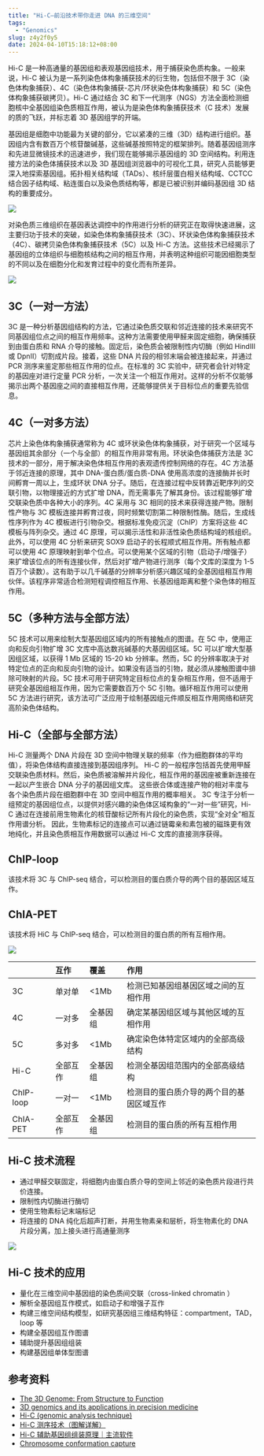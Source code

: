 ```yaml
---
title: "Hi-C—前沿技术带你走进 DNA 的三维空间"
tags:
  - "Genomics"
slug: z4y2f0y5
date: 2024-04-10T15:18:12+08:00
---
```


Hi-C 是一种高通量的基因组和表观基因组技术，用于捕获染色质构象。一般来说，Hi-C 被认为是一系列染色体构象捕获技术的衍生物，包括但不限于 3C（染色体构象捕获）、4C（染色体构象捕获-芯片/环状染色体构象捕获）和 5C（染色体构象捕获碳拷贝）。Hi-C 通过结合 3C 和下一代测序（NGS）方法全面检测细胞核中全基因组染色质相互作用，被认为是染色体构象捕获技术（C 技术）发展的质的飞跃，并标志着 3D 基因组学的开端。

<!--more-->

基因组是细胞中功能最为关键的部分，它以紧凑的三维（3D）结构进行组织。基因组内含有数百万个核苷酸碱基，这些碱基按照特定的框架排列。随着基因组测序和先进显微镜技术的迅速进步，我们现在能够揭示基因组的 3D 空间结构。利用连接方法的染色体捕获技术以及 3D 基因组浏览器中的可视化工具，研究人员能够更深入地探索基因组。拓扑相关结构域（TADs）、核纤层蛋白相关结构域、CCTCC 结合因子结构域、粘连蛋白以及染色质结构等，都是已被识别并编码基因组 3D 结构的重要成分。

![](https://images.yuanj.top/202404101546159.png)

对染色质三维组织在基因表达调控中的作用进行分析的研究正在取得快速进展，这主要归功于技术的突破，如染色体构象捕获技术（3C）、环状染色体构象捕获技术（4C）、碳拷贝染色体构象捕获技术（5C）以及 Hi-C 方法。这些技术已经揭示了基因组的立体组织与细胞核结构之间的相互作用，并表明这种组织可能因细胞类型的不同以及在细胞分化和发育过程中的变化而有所差异。

![](https://images.yuanj.top/202404101552953.png)

## 3C（一对一方法）

3C 是一种分析基因组结构的方法，它通过染色质交联和邻近连接的技术来研究不同基因组位点之间的相互作用频率。这种方法需要使用甲醛来固定细胞，确保捕获到由蛋白质和 RNA 介导的接触。固定后，染色质会被限制性内切酶（例如 HindIII 或 DpnII）切割成片段。接着，这些 DNA 片段的相邻末端会被连接起来，并通过 PCR 测序来鉴定那些相互作用的位点。在标准的 3C 实验中，研究者会针对特定的基因座对进行定量 PCR 分析，一次关注一个相互作用对。这样的分析不仅能够揭示出两个基因座之间的直接相互作用，还能够提供关于目标位点的重要先验信息。

## 4C（一对多方法）

芯片上染色体构象捕获通常称为 4C 或环状染色体构象捕获，对于研究一个区域与基因组其余部分（一个与全部）的相互作用非常有用。环状染色体捕获方法是 3C 技术的一部分，用于解决染色体相互作用的表观遗传控制网络的存在。4C 方法基于邻近连接的原理，其中 DNA-蛋白质/蛋白质-DNA 使用高浓度的连接酶并长时间孵育一周以上，生成环状 DNA 分子。随后，在连接过程中反转靠近靶序列的交联引物，以物理接近的方式扩增 DNA，而无需事先了解其身份。该过程能够扩增交联染色质中各种大小的序列。4C 采用与 3C 相同的技术来获得连接产物。限制性产物与 3C 模板连接并孵育过夜，同时频繁切割第二种限制性酶。随后，生成线性序列作为 4C 模板进行引物杂交。根据标准免疫沉淀（ChIP）方案将这些 4C 模板与阵列杂交。通过 4C 原理，可以揭示活性和非活性染色质结构域的核组织。此外，可以使用 4C 分析来研究 SOX9 启动子的长程顺式相互作用。所有触点都可以使用 4C 原理映射到单个位点。可以使用某个区域的引物（启动子/增强子）来扩增该位点的所有连接伙伴，然后对扩增产物进行测序（每个文库的深度为 1-5 百万个读数）。这有助于以几千碱基的分辨率分析感兴趣区域的全基因组相互作用伙伴。该程序非常适合检测短程调控相互作用、长基因组距离和整个染色体的相互作用。

## 5C（多种方法与全部方法）

5C 技术可以用来绘制大型基因组区域内的所有接触点的图谱。在 5C 中，使用正向和反向引物扩增 3C 文库中高达数兆碱基的大基因组区域。5C 可以扩增大型基因组区域，以获得 1 Mb 区域的 15-20 kb 分辨率。然而，5C 的分辨率取决于对特定位点的正向和反向引物的设计。如果没有适当的引物，就必须从接触图谱中排除可映射的片段。5C 技术可用于研究特定目标位点的复杂相互作用，但不适用于研究全基因组相互作用，因为它需要数百万个 5C 引物。循环相互作用可以使用 5C 方法进行研究，该方法可广泛应用于绘制基因组元件顺反相互作用网络和研究高阶染色体结构。

## Hi-C（全部与全部方法）

Hi-C 测量两个 DNA 片段在 3D 空间中物理关联的频率（作为细胞群体的平均值），将染色体结构直接连接到基因组序列。 Hi-C 的一般程序包括首先使用甲醛交联染色质材料。然后，染色质被溶解并片段化，相互作用的基因座被重新连接在一起以产生嵌合 DNA 分子的基因组文库。 这些嵌合体或连接产物的相对丰度与各个染色质片段在细胞群中在 3D 空间中相互作用的概率相关。 3C 专注于分析一组预定的基因组位点，以提供对感兴趣的染色体区域构象的“一对一些”研究，Hi-C 通过在连接前用生物素化的核苷酸标记所有片段化的染色质，实现“全对全”相互作用谱分析。 因此，生物素标记的连接点可以通过链霉亲和素包被的磁珠更有效地纯化，并且染色质相互作用数据可以通过 Hi-C 文库的直接测序获得。

## ChIP-loop

该技术将 3C 与 ChIP-seq 结合，可以检测目的蛋白质介导的两个目的基因区域互作。

## ChIA-PET

该技术将 HiC 与 ChIP-seq 结合，可以检测目的蛋白质的所有互相作用。

![](https://images.yuanj.top/202404101602085.png)

| |互作|覆盖|作用|
|:----|:----|:----|:----|
|3C|单对单|<1Mb|检测已知基因组基因区域之间的互相作用|
|4C|一对多|全基因组|确定某基因组区域与其他区域的互相作用|
|5C|多对多|<1Mb|确定染色体特定区域内的全部高级结构|
|Hi-C|全部互作|全基因组 |检测全基因组范围内的全部高级结构|
|ChIP-loop|一对一|<1Mb|检测目的蛋白质介导的两个目的基因区域互作|
|ChIA-PET|全部互作|全基因组|检测目的蛋白质的所有互相作用|

## Hi-C 技术流程

- 通过甲醛交联固定，将细胞内由蛋白质介导的空间上邻近的染色质片段进行共价连接。
- 限制性内切酶进行酶切
- 使用生物素标记末端标记
- 将连接的 DNA 纯化后超声打断，并用生物素亲和层析，将生物素化的 DNA 片段分离，加上接头进行高通量测序

![](https://images.yuanj.top/202404101604315.png)

## Hi-C 技术的应用

- 量化在三维空间中基因组的染色质间交联（cross-linked chromatin ）
- 解析全基因组互作模式，如启动子和增强子互作
- 构建三维空间结构模型，如研究基因组三维结构特征：compartment，TAD，loop 等
- 构建全基因组互作图谱
- 辅助提升基因组组装
- 构建基因组单体型图谱

## 参考资料

- [The 3D Genome: From Structure to Function](https://www.ncbi.nlm.nih.gov/pmc/articles/PMC8584255/)
- [3D genomics and its applications in precision medicine](https://cmbl.biomedcentral.com/articles/10.1186/s11658-023-00428-x#Sec3)
- [Hi-C (genomic analysis technique)](https://en.wikipedia.org/wiki/Hi-C_(genomic_analysis_technique))
- [Hi-C 测序技术（图解详解）](https://zhuanlan.zhihu.com/p/349659624)
- [Hi-C 辅助基因组组装原理｜主流软件](https://lxz9.com/2021/04/03/HiC/)
- [Chromosome conformation capture](https://en.wikipedia.org/wiki/Chromosome_conformation_capture)
